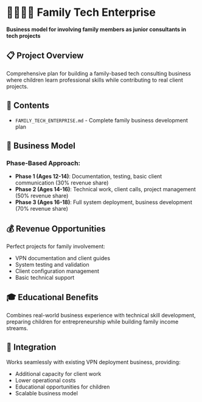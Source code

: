 # 👨‍👩‍👧‍👦 Family Tech Enterprise

**Business model for involving family members as junior consultants in tech projects**

## 📋 Project Overview

Comprehensive plan for building a family-based tech consulting business where children learn professional skills while contributing to real client projects.

## 📁 Contents

- `FAMILY_TECH_ENTERPRISE.md` - Complete family business development plan

## 🎯 Business Model

### Phase-Based Approach:
- **Phase 1 (Ages 12-14)**: Documentation, testing, basic client communication (30% revenue share)
- **Phase 2 (Ages 14-16)**: Technical work, client calls, project management (50% revenue share)  
- **Phase 3 (Ages 16-18)**: Full system deployment, business development (70% revenue share)

## 💰 Revenue Opportunities

Perfect projects for family involvement:
- VPN documentation and client guides
- System testing and validation
- Client configuration management
- Basic technical support

## 🎓 Educational Benefits

Combines real-world business experience with technical skill development, preparing children for entrepreneurship while building family income streams.

## 🚀 Integration

Works seamlessly with existing VPN deployment business, providing:
- Additional capacity for client work
- Lower operational costs
- Educational opportunities for children
- Scalable business model
